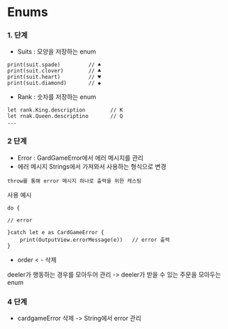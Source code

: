 # Enums

### 1. 단계

-    Suits : 모양을 저장하는 enum

```
print(suit.spade)         // ♠
print(suit.clover)        // ♣
print(suit.heart)         // ♥
print(suit.diamond)       // ◆
```

- Rank : 숫자를 저장하는 enum

```
let rank.King.description        // K
let rnak.Queen.descriptino       // Q
...

```

### 2 단계

- Error  : GardGameError에서 에러 메시지를 관리 
- 에러 메시지 Strings에서 가져와서 사용하는 형식으로 변경

```
throw를 통해 error 메시지 하나로 출력을 위한 캐스팅
```

사용 예시

```
do {

// error 

}catch let e as CardGameError {
    print(OutputView.errorMessage(e))   // error 출력
}
```

- order < - 삭제

deeler가 행동하는 경우를 모아두어 관리 -> deeler가 받을 수 있는 주문을 모아두는 enum

### 4 단계

- cardgameError 삭제 -> String에서 error 관리
